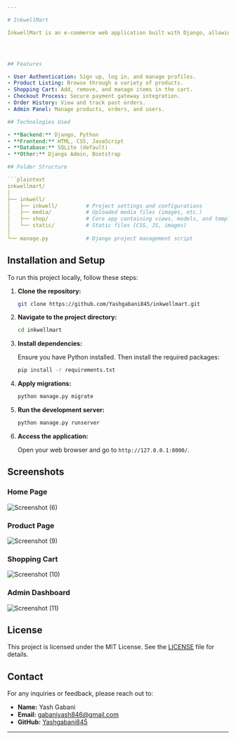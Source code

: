 ```yaml
---

# InkwellMart

InkwellMart is an e-commerce web application built with Django, allowing users to browse, search, and purchase various products online. The platform provides a seamless shopping experience with a user-friendly interface and secure payment processing.




## Features

- User Authentication: Sign up, log in, and manage profiles.
- Product Listing: Browse through a variety of products.
- Shopping Cart: Add, remove, and manage items in the cart.
- Checkout Process: Secure payment gateway integration.
- Order History: View and track past orders.
- Admin Panel: Manage products, orders, and users.

## Technologies Used

- **Backend:** Django, Python
- **Frontend:** HTML, CSS, JavaScript
- **Database:** SQLite (default)
- **Other:** Django Admin, Bootstrap

## Folder Structure

```plaintext
inkwellmart/
│
├── inkwell/
│   ├── inkwell/         # Project settings and configurations
│   ├── media/           # Uploaded media files (images, etc.)
│   ├── shop/            # Core app containing views, models, and templates
│   └── static/          # Static files (CSS, JS, images)
│
└── manage.py            # Django project management script
```

## Installation and Setup

To run this project locally, follow these steps:

1. **Clone the repository:**

   ```bash
   git clone https://github.com/Yashgabani845/inkwellmart.git
   ```

2. **Navigate to the project directory:**

   ```bash
   cd inkwellmart
   ```

3. **Install dependencies:**

   Ensure you have Python installed. Then install the required packages:

   ```bash
   pip install -r requirements.txt
   ```

4. **Apply migrations:**

   ```bash
   python manage.py migrate
   ```

5. **Run the development server:**

   ```bash
   python manage.py runserver
   ```

6. **Access the application:**

   Open your web browser and go to `http://127.0.0.1:8000/`.

## Screenshots

### Home Page
![Screenshot (6)](https://github.com/user-attachments/assets/3e2bb406-1118-4dc5-8693-81c214b2f6bc)

### Product Page
![Screenshot (9)](https://github.com/user-attachments/assets/f77e7b26-8457-4e2e-aaa7-8c0f3b5f4eb2)

### Shopping Cart
![Screenshot (10)](https://github.com/user-attachments/assets/dedece32-97de-46e4-8841-b432d7d76b2e)

### Admin Dashboard
![Screenshot (11)](https://github.com/user-attachments/assets/83132558-eac8-49e9-99b9-72eb7af6e798)

## License

This project is licensed under the MIT License. See the [LICENSE](LICENSE) file for details.

## Contact

For any inquiries or feedback, please reach out to:

- **Name:** Yash Gabani
- **Email:** [gabaniyash846@gmail.com](mailto:your-email@example.com)
- **GitHub:** [Yashgabani845](https://github.com/Yashgabani845)

---
```

